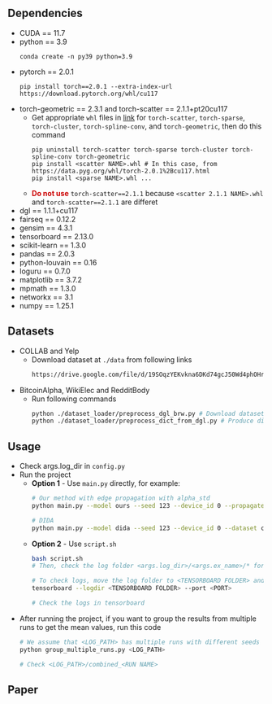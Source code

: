 ## Dependencies

- CUDA == 11.7
- python == 3.9
    ```shell
    conda create -n py39 python=3.9
    ```
- pytorch == 2.0.1
    ```shell
    pip install torch==2.0.1 --extra-index-url https://download.pytorch.org/whl/cu117
    ```
- torch-geometric == 2.3.1 and torch-scatter == 2.1.1+pt20cu117
    - Get appropriate `whl` files in [link](https://data.pyg.org/whl/) for `torch-scatter`, `torch-sparse`, `torch-cluster`, `torch-spline-conv`, and `torch-geometric`, then do this command
        ```shell
        pip uninstall torch-scatter torch-sparse torch-cluster torch-spline-conv torch-geometric
        pip install <scatter NAME>.whl # In this case, from https://data.pyg.org/whl/torch-2.0.1%2Bcu117.html
        pip install <sparse NAME>.whl ...
        ```
    - <font color=#cc0000>**Do not use**</font> `torch-scatter==2.1.1` because `<scatter 2.1.1 NAME>.whl` and `torch-scatter==2.1.1` are differet
- dgl == 1.1.1+cu117
- fairseq == 0.12.2
- gensim == 4.3.1
- tensorboard == 2.13.0
- scikit-learn == 1.3.0
- pandas == 2.0.3
- python-louvain == 0.16
- loguru == 0.7.0
- matplotlib == 3.7.2
- mpmath == 1.3.0
- networkx == 3.1
- numpy == 1.25.1

## Datasets
- COLLAB and Yelp
    - Download dataset at `./data` from following links
        ```bash
        https://drive.google.com/file/d/19SOqzYEKvkna6DKd74gcJ50Wd4phOHr3/view?usp=share_link
        ```
- BitcoinAlpha, WikiElec and RedditBody
    - Run following commands
        ```bash
        python ./dataset_loader/preprocess_dgl_brw.py # Download dataset, produce DGL graphs and save DGL graphs as pt files to fix node features
        python ./dataset_loader/preprocess_dict_from_dgl.py # Produce dictionaries from DGL graphs, and save dictionaries as pt files becuase we need to fix negative edges for test
        ```

## Usage
- Check args.log_dir in `config.py`
- Run the project
    - **Option 1** - Use `main.py` directly, for example:
        ```bash
        # Our method with edge propagation with alpha_std
        python main.py --model ours --seed 123 --device_id 0 --propagate dyaug --alpha_std 1 --dataset collab --ex_name "Dynamic aug"

        # DIDA
        python main.py --model dida --seed 123 --device_id 0 --dataset collab --ex_name "Dynamic aug"
        ```
    - **Option 2** - Use `script.sh`
        ```bash
        bash script.sh
        # Then, check the log folder <args.log_dir>/<args.ex_name>/* for this run

        # To check logs, move the log folder to <TENSORBOARD FOLDER> and run tensorboard
        tensorboard --logdir <TENSORBOARD FOLDER> --port <PORT>

        # Check the logs in tensorboard
        ```
- After running the project, if you want to group the results from multiple runs to get the mean values, run this code
    ```bash
    # We assume that <LOG_PATH> has multiple runs with different seeds
    python group_multiple_runs.py <LOG_PATH>

    # Check <LOG_PATH>/combined_<RUN NAME>
    ```

## Paper